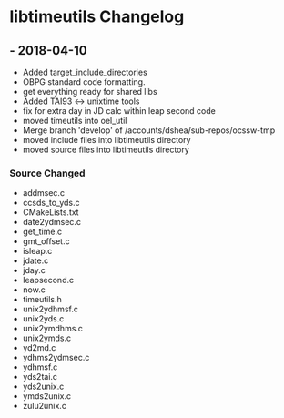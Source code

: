 

# libtimeutils Changelog

## <VERSION> - 2018-04-10

 - Added target_include_directories
 - OBPG standard code formatting.
 - get everything ready for shared libs
 - Added TAI93 <-> unixtime tools
 - fix for extra day in JD calc within leap second code
 - moved timeutils into oel_util
 - Merge branch 'develop' of /accounts/dshea/sub-repos/ocssw-tmp
 - moved include files into libtimeutils directory
 - moved source files into libtimeutils directory

### Source Changed

  * addmsec.c
  * ccsds_to_yds.c
  * CMakeLists.txt
  * date2ydmsec.c
  * get_time.c
  * gmt_offset.c
  * isleap.c
  * jdate.c
  * jday.c
  * leapsecond.c
  * now.c
  * timeutils.h
  * unix2ydhmsf.c
  * unix2yds.c
  * unix2ymdhms.c
  * unix2ymds.c
  * yd2md.c
  * ydhms2ydmsec.c
  * ydhmsf.c
  * yds2tai.c
  * yds2unix.c
  * ymds2unix.c
  * zulu2unix.c
